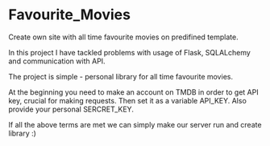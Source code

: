 # Favourite_Movies
Create own site with all time favourite movies on predifined template.

In this project I have tackled problems with usage of Flask, SQLALchemy and communication with API.

The project is simple - personal library for all time favourite movies.

At the beginning you need to make an account on TMDB in order to get API key, crucial for making requests.
Then set it as a variable API_KEY.
Also provide your personal SERCRET_KEY.

If all the above terms are met we can simply make our server run and create library :) 
